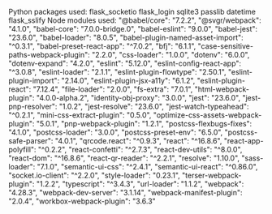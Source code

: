 Python packages used:
    flask_socketio
    flask_login
    sqlite3
    passlib
    datetime
    flask_sslify
Node modules used:
    "@babel/core": "7.2.2",
    "@svgr/webpack": "4.1.0",
    "babel-core": "7.0.0-bridge.0",
    "babel-eslint": "9.0.0",
    "babel-jest": "23.6.0",
    "babel-loader": "8.0.5",
    "babel-plugin-named-asset-import": "^0.3.1",
    "babel-preset-react-app": "^7.0.2",
    "bfj": "6.1.1",
    "case-sensitive-paths-webpack-plugin": "2.2.0",
    "css-loader": "1.0.0",
    "dotenv": "6.0.0",
    "dotenv-expand": "4.2.0",
    "eslint": "5.12.0",
    "eslint-config-react-app": "^3.0.8",
    "eslint-loader": "2.1.1",
    "eslint-plugin-flowtype": "2.50.1",
    "eslint-plugin-import": "2.14.0",
    "eslint-plugin-jsx-a11y": "6.1.2",
    "eslint-plugin-react": "7.12.4",
    "file-loader": "2.0.0",
    "fs-extra": "7.0.1",
    "html-webpack-plugin": "4.0.0-alpha.2",
    "identity-obj-proxy": "3.0.0",
    "jest": "23.6.0",
    "jest-pnp-resolver": "1.0.2",
    "jest-resolve": "23.6.0",
    "jest-watch-typeahead": "^0.2.1",
    "mini-css-extract-plugin": "0.5.0",
    "optimize-css-assets-webpack-plugin": "5.0.1",
    "pnp-webpack-plugin": "1.2.1",
    "postcss-flexbugs-fixes": "4.1.0",
    "postcss-loader": "3.0.0",
    "postcss-preset-env": "6.5.0",
    "postcss-safe-parser": "4.0.1",
    "qrcode.react": "^0.9.3",
    "react": "^16.8.6",
    "react-app-polyfill": "^0.2.2",
    "react-confetti": "^2.7.3",
    "react-dev-utils": "^8.0.0",
    "react-dom": "^16.8.6",
    "react-qr-reader": "^2.2.1",
    "resolve": "1.10.0",
    "sass-loader": "7.1.0",
    "semantic-ui-css": "^2.4.1",
    "semantic-ui-react": "^0.86.0",
    "socket.io-client": "^2.2.0",
    "style-loader": "0.23.1",
    "terser-webpack-plugin": "1.2.2",
    "typescript": "^3.4.3",
    "url-loader": "1.1.2",
    "webpack": "4.28.3",
    "webpack-dev-server": "3.1.14",
    "webpack-manifest-plugin": "2.0.4",
    "workbox-webpack-plugin": "3.6.3"